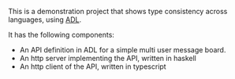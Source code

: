 This is a demonstration project that shows type consistency across languages, using [ADL][].

It has the following components:

* An API definition in ADL for a simple multi user message board.
* An http server implementing the API, written in haskell
* An http client of the API, written in typescript

[ADL]:https://github.com/timbod7/adl
